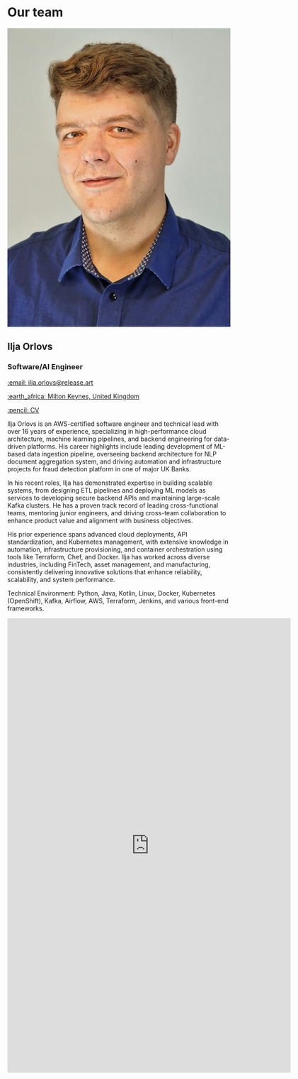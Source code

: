 # Our team

<div class="photo">
    <img src="./assets/photo.jpg" alt="photo"/>
</div>

## Ilja Orlovs
### Software/AI Engineer

<div>
    <p>
        <a href="mailto:ilja.orlovs@release.art">
            :email: ilja.orlovs@release.art
        </a>
    </p>
    <p>
        <a href="https://maps.app.goo.gl/EoMFdXpNpUkUVHHy8">
            :earth_africa: Milton Keynes, United Kingdom
        </a>
    </p>
    <p>
        <a href="https://1drv.ms/w/c/5da12d2571dea029/QSmg3nElLaEggF18KQAAAAAAeB4kKyH_QlmZdQ">
            :pencil: CV
        </a>
    </p>
</div>

Ilja Orlovs is an AWS-certified software engineer and technical lead with over 16 years of experience, specializing in high-performance cloud architecture, machine learning pipelines, and backend engineering for data-driven platforms. His career highlights include leading development of ML-based data ingestion pipeline, overseeing backend architecture for NLP document aggregation system, and driving automation and infrastructure projects for fraud detection platform in one of major UK Banks.

In his recent roles, Ilja has demonstrated expertise in building scalable systems, from designing ETL pipelines and deploying ML models as services to developing secure backend APIs and maintaining large-scale Kafka clusters. He has a proven track record of leading cross-functional teams, mentoring junior engineers, and driving cross-team collaboration to enhance product value and alignment with business objectives.

His prior experience spans advanced cloud deployments, API standardization, and Kubernetes management, with extensive knowledge in automation, infrastructure provisioning, and container orchestration using tools like Terraform, Chef, and Docker. Ilja has worked across diverse industries, including FinTech, asset management, and manufacturing, consistently delivering innovative solutions that enhance reliability, scalability, and system performance.

Technical Environment: Python, Java, Kotlin, Linux, Docker, Kubernetes (OpenShift), Kafka, Airflow, AWS, Terraform, Jenkins, and various front-end frameworks.





<iframe
    src="https://docs.google.com/forms/d/e/1FAIpQLSdRzHReWKawCbomt5HF8SvwXHWZLho6zkePkCZU8bRJQWMQ0w/viewform?embedded=true"
    width="640" height="1024"
    frameborder="0" marginheight="0" marginwidth="0"
>
    Loading…
</iframe>